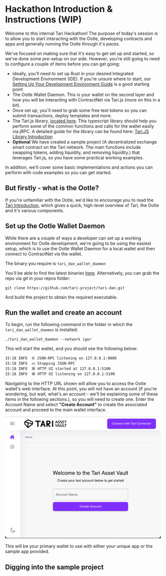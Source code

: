 # Hackathon Introduction & Instructions (WIP)

Welcome to this internal Tari Hackathon! The purpose of today's session is to allow you to start interacting with the Ootle, developing contracts and apps and generally running the Ootle through it's paces.

We've focused on making sure that it's easy to get set up and started, so we've done some pre-setup on our side. However, you're still going to need to configure a couple of items before you can get going:

* Ideally, you'll need to set up Rust in your desired Integrated Development Environment (IDE). If you're unsure where to start, our [Setting Up Your Development Environment Guide](https://tari.com/lessons/08_setting_up_development_environment) is a good starting point
* The Ootle Wallet Daemon. This is your wallet on the second layer and how you will be interacting with ContractNet via Tari.js (more on this in a bit).
* Once set up, you'll need to grab some free test tokens so you can submit transactions, deploy templates and more.
* The Tari.js library, [located here](https://github.com/tari-project/tari.js/). This typescript library should help you perform some of the common functions and calls for the wallet easily via jRPC. A detailed guide for the library can be found here: [Tari.JS Library Introduction](tarijs_library_intro.md)
* **Optional** We have created a sample project (A decentralized exchange smart contract on the Tari network. The main functions include swapping tokens, adding liquidity, and removing liquidity.) that leverages Tari.js, so you have some practical working examples. 

In addition, we'll cover some basic implementations and actions you can perform with code examples so you can get started.

## But firstly - what is the Ootle?

If you're unfamiliar with the Ootle, we'd like to encourage you to read the [Tari Introduction](tari-introduction.md), which gives a quick, high-level overview of Tari, the Ootle and it's various components.

## Set up the Ootle Wallet Daemon

While there are a couple of ways a developer can set up a working environment for Ootle development, we're going to be using the easiest setup, which is to use the Ootle Wallet Daemon for a local wallet and then connect to ContractNet via the wallet.

The binary you require is ```tari_dan_wallet_daemon```

You'll be able to find the latest binaries [here](https://github.com/tari-project/tari-dan/releases). Alternatively, you can grab the repo via git in your repos folder:

```
git clone https://github.com/tari-project/tari-dan.git
```

And build the project to obtain the required executable.

## Run the wallet and create an account

To begin, run the following command in the folder in which the ```tari_dan_wallet_daemon``` is installed:

```
./tari_dan_wallet_daemon --network igor
```

This will start the wallet, and you should see the following below:

```bash
15:18 INFO  🌐 JSON-RPC listening on 127.0.0.1:9000
15:18 INFO  💤 Stopping JSON-RPC
15:18 INFO  🕸️ HTTP UI started at 127.0.0.1:5100
15:18 INFO  🕸️ HTTP UI listening on 127.0.0.1:5100
```
Navigating to the HTTP URL shown will allow you to access the Ootle wallet's web interface. At this point, you will not have an account (if you're wondering, but wait, what's an account - we'll be explaining some of these items in the following sections.), so you will need to create one. Enter the Account Name and select **"Create Account"** to create the associated account and proceed to the main wallet interface.

![Alt text](/docs/assets/images/tari_dan_wallet_account_creation.png)

This will be your primary wallet to use with either your unique app or the sample app provided.

## Digging into the sample project
